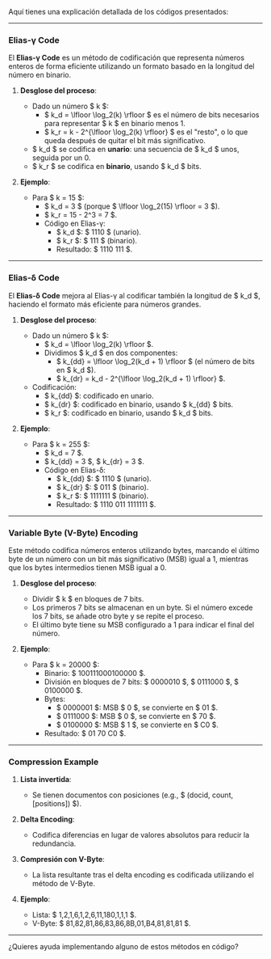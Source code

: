 Aquí tienes una explicación detallada de los códigos presentados:

---

### **Elias-γ Code**

El **Elias-γ Code** es un método de codificación que representa números enteros de forma eficiente utilizando un formato basado en la longitud del número en binario.

1. **Desglose del proceso**:
   - Dado un número $ k $:
     - $ k_d = \lfloor \log_2(k) \rfloor $ es el número de bits necesarios para representar $ k $ en binario menos 1.
     - $ k_r = k - 2^{\lfloor \log_2(k) \rfloor} $ es el "resto", o lo que queda después de quitar el bit más significativo.
   - $ k_d $ se codifica en **unario**: una secuencia de $ k_d $ unos, seguida por un 0.
   - $ k_r $ se codifica en **binario**, usando $ k_d $ bits.

2. **Ejemplo**:
   - Para $ k = 15 $:
     - $ k_d = 3 $ (porque $ \lfloor \log_2(15) \rfloor = 3 $).
     - $ k_r = 15 - 2^3 = 7 $.
     - Código en Elias-γ:
       - $ k_d $: $ 1110 $ (unario).
       - $ k_r $: $ 111 $ (binario).
       - Resultado: $ 1110 111 $.

---

### **Elias-δ Code**

El **Elias-δ Code** mejora al Elias-γ al codificar también la longitud de $ k_d $, haciendo el formato más eficiente para números grandes.

1. **Desglose del proceso**:
   - Dado un número $ k $:
     - $ k_d = \lfloor \log_2(k) \rfloor $.
     - Dividimos $ k_d $ en dos componentes:
       - $ k_{dd} = \lfloor \log_2(k_d + 1) \rfloor $ (el número de bits en $ k_d $).
       - $ k_{dr} = k_d - 2^{\lfloor \log_2(k_d + 1) \rfloor} $.
   - Codificación:
     - $ k_{dd} $: codificado en unario.
     - $ k_{dr} $: codificado en binario, usando $ k_{dd} $ bits.
     - $ k_r $: codificado en binario, usando $ k_d $ bits.

2. **Ejemplo**:
   - Para $ k = 255 $:
     - $ k_d = 7 $.
     - $ k_{dd} = 3 $, $ k_{dr} = 3 $.
     - Código en Elias-δ:
       - $ k_{dd} $: $ 1110 $ (unario).
       - $ k_{dr} $: $ 011 $ (binario).
       - $ k_r $: $ 1111111 $ (binario).
       - Resultado: $ 1110 011 1111111 $.

---

### **Variable Byte (V-Byte) Encoding**

Este método codifica números enteros utilizando bytes, marcando el último byte de un número con un bit más significativo (MSB) igual a 1, mientras que los bytes intermedios tienen MSB igual a 0.

1. **Desglose del proceso**:
   - Dividir $ k $ en bloques de 7 bits.
   - Los primeros 7 bits se almacenan en un byte. Si el número excede los 7 bits, se añade otro byte y se repite el proceso.
   - El último byte tiene su MSB configurado a 1 para indicar el final del número.

2. **Ejemplo**:
   - Para $ k = 20000 $:
     - Binario: $ 100111000100000 $.
     - División en bloques de 7 bits: $ 0000010 $, $ 0111000 $, $ 0100000 $.
     - Bytes:
       - $ 0000001 $: MSB $ 0 $, se convierte en $ 01 $.
       - $ 0111000 $: MSB $ 0 $, se convierte en $ 70 $.
       - $ 0100000 $: MSB $ 1 $, se convierte en $ C0 $.
     - Resultado: $ 01 70 C0 $.

---

### **Compression Example**

1. **Lista invertida**:
   - Se tienen documentos con posiciones (e.g., $ (docid, count, [positions]) $).

2. **Delta Encoding**:
   - Codifica diferencias en lugar de valores absolutos para reducir la redundancia.

3. **Compresión con V-Byte**:
   - La lista resultante tras el delta encoding es codificada utilizando el método de V-Byte.

4. **Ejemplo**:
   - Lista: $ 1,2,1,6,1,2,6,11,180,1,1,1 $.
   - V-Byte: $ 81,82,81,86,83,86,8B,01,B4,81,81,81 $.

---

¿Quieres ayuda implementando alguno de estos métodos en código?
